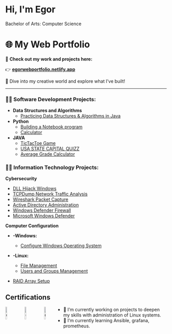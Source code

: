 <h1>Hi, I'm Egor</h1>
  
Bachelor of Arts: Computer Science

# 🌐 My Web Portfolio

🚀 **Check out my work and projects here:**

👉 [**egorwebportfolio.netlify.app**](https://egorwebportfolio.netlify.app/)

🎨 Dive into my creative world and explore what I’ve built!

---

<h3>👨‍💻 Software Development Projects:</h3>

- <b>Data Structures and Algorithms</b>
  - [Practicing Data Structures & Algorithms in Java](https://github.com/EgorGranon/DSA-JAVA)
- <b>Python</b>
  - [Building a Notebook program](https://github.com/EgorGranon/Building-a-Notebook)
  - [Calculator](https://github.com/EgorGranon/Calculator-/blob/main/calculator.py)
- <b>JAVA</b>
  - [TicTacToe Game](https://github.com/EgorGranon/TicTacToe/tree/main)
  - [USA STATE CAPITAL QUIZZ](https://github.com/EgorGranon/USA-STATE-CAPITALS-QUIZZ)
  - [Average Grade Calculator](https://github.com/EgorGranon/Average-Grade-Calculator/tree/main)

<h3>👨‍💻 Information Technology Projects:</h3>

<b>Cybersecurity</b>
  - [DLL Hijack Windows](https://github.com/EgorGranon/DLL-Hijack-Windows/tree/main)
  - [TCPDump Network Traffic Analysis](https://github.com/EgorGranon/Network-Traffic-Analysis-with-TCPDump)
  - [Wireshark Packet Capture](https://github.com/EgorGranon/Wireshark-Packet-Capture)
  - [Active Directory Administration](https://github.com/EgorGranon/Active-Directory-Administration/tree/main)
  - [Windows Defender Firewall](https://github.com/EgorGranon/Windows-Defender-Firewall)
  - [Microsoft Windows Defender](https://github.com/EgorGranon/Microsoft-Windows-Defender)

<b>Computer Configuration</b>
  
  - <b>-Windows:</b>
  
    - [Configure Windows Operating System](https://github.com/EgorGranon/Configure-Windows-Operating-System)
  
  - <b>-Linux:</b>
  
    - [File Management](https://github.com/EgorGranon/Linux-Configuration)
    - [Users and Groups Management](https://github.com/EgorGranon/Users-and-Groups-Management)

  - [RAID Array Setup](https://github.com/EgorGranon/Raid-Array-Setup-on-Server)
 

<h2>Certifications</h2>

[<img src="https://imgur.com/qXWHza2.png" height="10%" width="10%" alt="Comptia" style="float:left; margin-right:10px;">](https://www.credly.com/badges/21415fba-41eb-4ab8-a28a-aa029b838aa9/public_url)
[<img src="https://imgur.com/kjxaInX.png" height="10%" width="10%" alt="Comptia" style="float:left; margin-right:10px;">](https://www.credly.com/badges/93868ebe-833b-4bb7-80d9-8ea56a9ddf3a/public_url)
[<img src="https://imgur.com/9ibI0iH.png" height="10%" width="10%" alt="Comptia" style="float:left; margin-right:10px;">](https://www.credly.com/badges/9545b00f-9531-43d7-890a-278867e503f7/public_url)

- 🔭 I’m currently working on projects to deepen my skills with administration of Linux systems.
- 🌱 I’m currently learning Ansible, grafana, prometheus.
